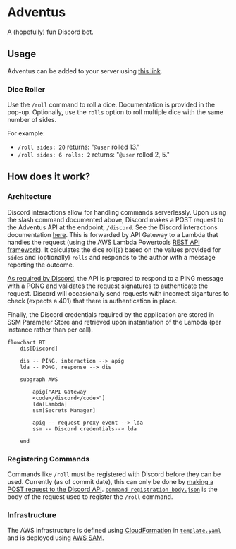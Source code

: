 # Adventus

A (hopefully) fun Discord bot.

## Usage

Adventus can be added to your server using [this link](https://discord.com/api/oauth2/authorize?client_id=1074795024946036889&scope=applications.commands).

### Dice Roller

Use the `/roll` command to roll a dice. Documentation is provided in the pop-up. Optionally, use the `rolls` option to roll multiple dice with the same number of sides.

For example:

- `/roll sides: 20` returns: "`@user` rolled 13."
- `/roll sides: 6 rolls: 2` returns: "`@user` rolled 2, 5."

## How does it work?

### Architecture

Discord interactions allow for handling commands serverlessly. Upon using the slash command documented above, Discord makes a POST request to the Adventus API at the endpoint, `/discord`. See the Discord interactions documentation [here](https://discord.com/developers/docs/interactions/receiving-and-responding). This is forwarded by API Gateway to a Lambda that handles the request (using the AWS Lambda Powertools [REST API framework](https://awslabs.github.io/aws-lambda-powertools-python/2.12.0/core/event_handler/api_gateway/)). It calculates the dice roll(s) based on the values provided for `sides` and (optionally) `rolls` and responds to the author with a message reporting the outcome.

[As required by Discord](https://discord.com/developers/docs/interactions/receiving-and-responding#receiving-an-interaction), the API is prepared to respond to a PING message with a PONG and validates the request signatures to authenticate the request. Discord will occasionally send requests with incorrect sigantures to check (expects a 401) that there is authentication in place.

Finally, the Discord credentials required by the application are stored in SSM Parameter Store and retrieved upon instantiation of the Lambda (per instance rather than per call).

```mermaid
flowchart BT
    dis[Discord]

    dis -- PING, interaction --> apig
    lda -- PONG, response --> dis

    subgraph AWS

        apig["API Gateway
        <code>/discord</code>"]
        lda[Lambda]
        ssm[Secrets Manager]

        apig -- request proxy event --> lda
        ssm -- Discord credentials--> lda

    end
```

### Registering Commands

Commands like `/roll` must be registered with Discord before they can be used. Currently (as of commit date), this can only be done by [making a POST request to the Discord API](https://discord.com/developers/docs/interactions/application-commands#making-a-global-command). [`command_registration_body.json`](command_registration_body.json) is the body of the request used to register the `/roll` command.

### Infrastructure

The AWS infrastructure is defined using [CloudFormation](https://aws.amazon.com/cloudformation/) in [`template.yaml`](template.yaml) and is deployed using [AWS SAM](https://aws.amazon.com/serverless/sam/).
